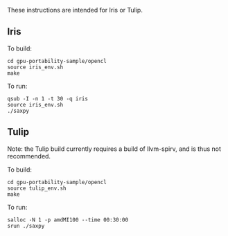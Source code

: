 These instructions are intended for Iris or Tulip.

## Iris

To build:

```
cd gpu-portability-sample/opencl
source iris_env.sh
make
```

To run:

```
qsub -I -n 1 -t 30 -q iris
source iris_env.sh
./saxpy
```

## Tulip

Note: the Tulip build currently requires a build of llvm-spirv, and is thus not recommended.

To build:

```
cd gpu-portability-sample/opencl
source tulip_env.sh
make
```

To run:

```
salloc -N 1 -p amdMI100 --time 00:30:00
srun ./saxpy
```
